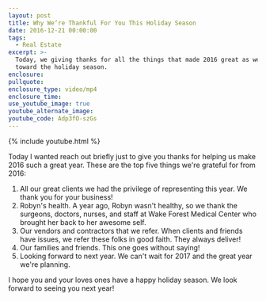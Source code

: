 ```yaml
---
layout: post
title: Why We’re Thankful For You This Holiday Season
date: 2016-12-21 00:00:00
tags:
  - Real Estate
excerpt: >-
  Today, we giving thanks for all the things that made 2016 great as we head
  toward the holiday season.
enclosure:
pullquote:
enclosure_type: video/mp4
enclosure_time:
use_youtube_image: true
youtube_alternate_image:
youtube_code: Adp3fO-szGs
---
```


{% include youtube.html %}

Today I wanted reach out briefly just to give you thanks for helping us make 2016 such a great year. These are the top five things we're grateful for from 2016:

1. All our great clients we had the privilege of representing this year. We thank you for your business!
2. Robyn's health. A year ago, Robyn wasn't healthy, so we thank the surgeons, doctors, nurses, and staff at Wake Forest Medical Center who brought her back to her awesome self.
3. Our vendors and contractors that we refer. When clients and friends have issues, we refer these folks in good faith. They always deliver!
4. Our families and friends. This one goes without saying!
5. Looking forward to next year. We can't wait for 2017 and the great year we're planning.

I hope you and your loves ones have a happy holiday season. We look forward to seeing you next year!

&nbsp;